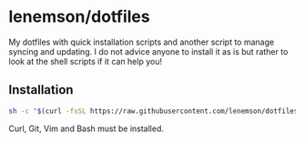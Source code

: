 # lenemson/dotfiles

My dotfiles with quick installation scripts
and another script to manage syncing and updating.
I do not advice anyone to install it as is but rather
to look at the shell scripts if it can help you!

## Installation

```sh
sh -c "$(curl -fsSL https://raw.githubusercontent.com/lenemson/dotfiles/master/setup.sh)"
```

Curl, Git, Vim and Bash must be installed.
